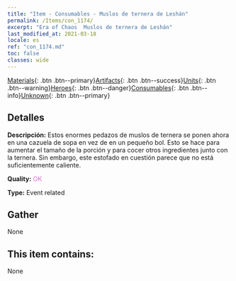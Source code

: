 ```yaml
---
title: "Item - Consumables - Muslos de ternera de Leshán"
permalink: /Items/con_1174/
excerpt: "Era of Chaos  Muslos de ternera de Leshán"
last_modified_at: 2021-03-18
locale: es
ref: "con_1174.md"
toc: false
classes: wide
---
```

 [Materials](/es/Items/){: .btn .btn--primary}[Artifacts](/es/Items/Artifacts/){: .btn .btn--success}[Units](/es/Items/Units/){: .btn .btn--warning}[Heroes](/es/Items/Heroes/){: .btn .btn--danger}[Consumables](/es/Items/Consumables/){: .btn .btn--info}[Unknown](/es/Items/Unknown/){: .btn .btn--primary}

## Detalles
 **Descripción:** Estos enormes pedazos de muslos de ternera se ponen ahora en una cazuela de sopa en vez de en un pequeño bol. Esto se hace para aumentar el tamaño de la porción y para cocer otros ingredientes junto con la ternera. Sin embargo, este estofado en cuestión parece que no está suficientemente caliente.

 **Quality:** <span style="color: #DA70D6">OK</span>

 **Type:** Event related

## Gather

  None

## This item contains:

  None

